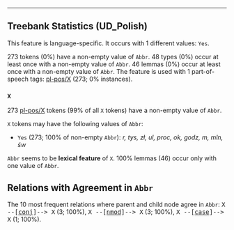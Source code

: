 

--------------------------------------------------------------------------------

## Treebank Statistics (UD_Polish)

This feature is language-specific.
It occurs with 1 different values: `Yes`.

273 tokens (0%) have a non-empty value of `Abbr`.
48 types (0%) occur at least once with a non-empty value of `Abbr`.
46 lemmas (0%) occur at least once with a non-empty value of `Abbr`.
The feature is used with 1 part-of-speech tags: [pl-pos/X]() (273; 0% instances).

### `X`

273 [pl-pos/X]() tokens (99% of all `X` tokens) have a non-empty value of `Abbr`.

`X` tokens may have the following values of `Abbr`:

* `Yes` (273; 100% of non-empty `Abbr`): <em>r, tys, zł, ul, proc, ok, godz, m, mln, św</em>

`Abbr` seems to be **lexical feature** of `X`. 100% lemmas (46) occur only with one value of `Abbr`.

## Relations with Agreement in `Abbr`

The 10 most frequent relations where parent and child node agree in `Abbr`:
<tt>X --[<a href="../dep/conj.html">conj</a>]--> X</tt> (3; 100%),
<tt>X --[<a href="../dep/nmod.html">nmod</a>]--> X</tt> (3; 100%),
<tt>X --[<a href="../dep/case.html">case</a>]--> X</tt> (1; 100%).

